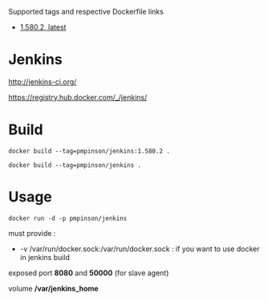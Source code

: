 Supported tags and respective Dockerfile links

* [1.580.2, latest](1.580.2/Dockerfile)


# Jenkins
http://jenkins-ci.org/

https://registry.hub.docker.com/_/jenkins/

# Build

`docker build --tag=pmpinson/jenkins:1.580.2 .`

`docker build --tag=pmpinson/jenkins .`

# Usage

`docker run -d -p pmpinson/jenkins`

must provide :
* -v /var/run/docker.sock:/var/run/docker.sock : if you want to use docker in jenkins build

exposed port **8080** and **50000** (for slave agent)

volume **/var/jenkins_home**
